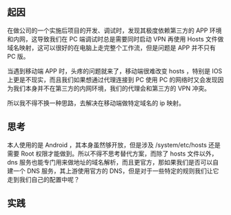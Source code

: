 ## 起因
在做公司的一个实施后项目的开发、调试时，发现其极度依赖第三方的 APP 环境和内网，这导致我们在 PC 端调试时总是需要同时启动 VPN 再使用 Hosts 文件做域名映射，这可以很好的在电脑上走完整个工作流，但是问题是 APP 并不只有 PC 版。

当遇到移动端 APP 时，头疼的问题就来了，移动端很难改变 hosts ，特别是 IOS 上更是不现实，而且我们如果想通过代理连接到 PC 使用 PC 的网络时又会发现因为我们本身并不在第三方的内网环境，我们的代理会和第三方的 VPN 冲突。

所以我不得不换一种思路，去解决在移动端做特定域名的 ip 映射。

## 思考
本人使用的是 Android ，其本身虽然够开放，但是涉及 /system/etc/hosts 还是需要 Root 权限才能做到。所以不得不思考替代方案，而除了 hosts 文件以外，dns 服务也能专门用来做地址的域名解析，而且更官方，那如果我们是否可以自建一个 DNS 服务，其上游使用官方的 DNS，但是对于一些特定的规则我们让它走到我们自己的配置中呢？

## 实践




